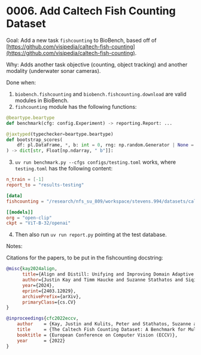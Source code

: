 # 0006. Add Caltech Fish Counting Dataset

Goal: Add a new task `fishcounting` to BioBench, based off of [https://github.com/visipedia/caltech-fish-counting](https://github.com/visipedia/caltech-fish-counting).

Why: Adds another task objective (counting, object tracking) and another modality (underwater sonar cameras).

Done when:

1. `biobench.fishcounting` and `biobench.fishcounting.download` are valid modules in BioBench.
2. `fishcounting` module has the following functions:

```py
@beartype.beartype
def benchmark(cfg: config.Experiment) -> reporting.Report: ...
```

```py
@jaxtyped(typechecker=beartype.beartype)
def bootstrap_scores(
    df: pl.DataFrame, *, b: int = 0, rng: np.random.Generator | None = None
) -> dict[str, Float[np.ndarray, " b"]]:
```

3. `uv run benchmark.py --cfgs configs/testing.toml` works, where `testing.toml` has the following content:

```toml
n_train = [-1]
report_to = "results-testing"

[data]
fishcounting = "/research/nfs_su_809/workspace/stevens.994/datasets/caltechfishcounting"

[[models]]
org = "open-clip"
ckpt = "ViT-B-32/openai"
```

4. Then also run `uv run report.py` pointing at the test database.

Notes:

Citations for the papers, to be put in the fishcounting docstring:

```bib
@misc{kay2024align,
      title={Align and Distill: Unifying and Improving Domain Adaptive Object Detection}, 
      author={Justin Kay and Timm Haucke and Suzanne Stathatos and Siqi Deng and Erik Young and Pietro Perona and Sara Beery and Grant Van Horn},
      year={2024},
      eprint={2403.12029},
      archivePrefix={arXiv},
      primaryClass={cs.CV}
}

@inproceedings{cfc2022eccv,
    author    = {Kay, Justin and Kulits, Peter and Stathatos, Suzanne and Deng, Siqi and Young, Erik and Beery, Sara and Van Horn, Grant and Perona, Pietro},
    title     = {The Caltech Fish Counting Dataset: A Benchmark for Multiple-Object Tracking and Counting},
    booktitle = {European Conference on Computer Vision (ECCV)},
    year      = {2022}
}
```
